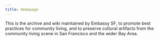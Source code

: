 ```yaml
---
title: Homepage
---
```

This is the archive and wiki maintained by Embassy SF, to promote best practices for community living, and to preserve cultural artifacts from the community living scene in San Francisco and the wider Bay Area.
